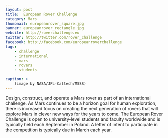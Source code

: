 ```yaml
---
layout: post
title:  European Rover Challenge
category: Mars
thumbnail: europeanrover_square.jpg
banner: europeanrover_rectangle.jpg
website: http://roverchallenge.eu
twitter: http://twitter.com/rover_challenge
facebook: http://facebook.com/europeanroverchallenge
tags: 
    - challenge
    - international
    - mars
    - rovers
    - students

caption: >
    (image by NASA/JPL-Caltech/MSSS)
---
```

Design, construct, and operate a Mars rover as part of an international challenge. As Mars continues to be a horizon goal for human exploration, there is increased focus on creating the next generation of rovers that will explore Mars in clever new ways for the years to come. The European Rover Challenge is open to university-level students and faculty worldwide and is typically held each September in Poland. A letter of intent to participate in the competition is typically due in March each year.


